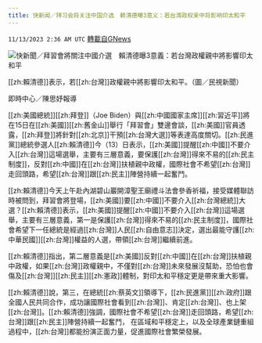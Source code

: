 ```yaml
---
title: 快新闻／拜习会将关注中国介选　赖清德曝3意义：若台湾政权亲中将影响印太和平
---
```

`11/13/2023 2:36 AM UTC` [轉載自GNews](https://gnews.org/articles/1971104)

![快新聞／拜習會將關注中國介選　賴清德曝3意義：若台灣政權親中將影響印太和平](https://cdn.ftvnews.com.tw/manasystem/FileData/News/ad934305-4568-44ba-9a6f-72fc9d7b29c4.jpg "快新聞／拜習會將關注中國介選　賴清德曝3意義：若台灣政權親中將影響印太和平")

[[zh:賴清德]]表示，若[[zh:台灣]]政權親中將影響印太和平。（圖／民視新聞）

即時中心／陳思妤報導

[[zh:美國總統]][[zh:拜登]]（Joe Biden）與[[zh:中國國家主席]][[zh:習近平]]將在15日在[[zh:美國]][[zh:舊金山]]舉行「拜習會」雙邊會談，[[zh:美國]]官員透露，[[zh:拜登]]將針對[[zh:北京]]干預[[zh:台灣大選]]等表達高度關切。[[zh:民進黨]]總統參選人[[zh:賴清德]]今（13）日表示，[[zh:美國]]提醒[[zh:中國]]不要介入[[zh:台灣]]這場選舉，主要有三層意義，要保護[[zh:台灣]]得來不易的[[zh:民主制度]]，反對[[zh:中國]]在[[zh:台灣]]扶植親中政權，國際社會不希望[[zh:台灣]]走回頭路，希望[[zh:台灣]]跟[[zh:民主]]陣營持續一起奮鬥。

[[zh:賴清德]]今天上午赴內湖碧山巖開漳聖王廟禮斗法會參香祈福，接受媒體聯訪時被問到，拜習會將登場，[[zh:美國]]要[[zh:中國]]不要介入[[zh:台灣總統]]大選？[[zh:賴清德]]表示，[[zh:美國]]提醒[[zh:中國]]不要介入[[zh:台灣]]這場選舉，主要有三層意義，第一是保護[[zh:台灣]]得來不易的[[zh:民主制度]]，國際社會希望下一任總統是經過[[zh:台灣]]人民[[zh:自由意志]]決定，選出最能守護[[zh:中華民國]][[zh:台灣]]權益的人選，帶領[[zh:台灣]]繼續前進。

[[zh:賴清德]]指出，第二層意義是[[zh:美國]]反對[[zh:中國]]在[[zh:台灣]]扶植親中政權，如果[[zh:台灣]]政權親中，不僅對[[zh:台灣]]未來發展沒幫助，恐怕也會傷及[[zh:台灣]][[zh:民主]][[zh:憲政]]體制，對印太和平穩定更是帶來重大影響。

[[zh:賴清德]]說，第三，在總統[[zh:蔡英文]]領導下，[[zh:民進黨]][[zh:政府]]跟全國人民共同合作，成功讓國際社會看到[[zh:台灣]]、肯定[[zh:台灣]]、也上架[[zh:台灣]]。[[zh:賴清德]]強調，國際社會不希望[[zh:台灣]]走回頭路，希望[[zh:台灣]]跟[[zh:民主]]陣營持續一起奮鬥， 在區域和平穩定上，以及全球產業鏈重組過程中，[[zh:台灣]]都能扮演正面力量，促進國際社會繁榮發展。
